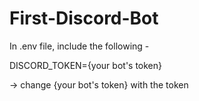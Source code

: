 # First-Discord-Bot

In .env file, include the following -

DISCORD_TOKEN={your bot's token}

-> change {your bot's token} with the token
